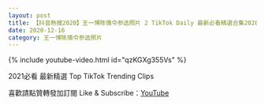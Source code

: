 ```yaml
---
layout: post
title: 【抖音熱搜2020】王一博陈情令参选照片 2 TikTok Daily 最新必看精選合集2020 12 16
date: 2020-12-16
category: 王一博陈情令参选照片
---
```


{% include youtube-video.html id="qzKGXg355Vs" %}

2021必看 最新精選 Top TikTok Trending Clips

喜歡請點贊轉發加訂閱 Like & Subscribe：[YouTube](https://www.youtube.com/channel/UCAoR7VcanIPd04uEq_GIylA/videos)

